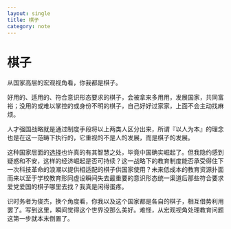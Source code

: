 ```yaml
---
layout: single
title: 棋子
category: note
---
```


# 棋子

从国家高层的宏观视角看，你我都是棋子。

好用的、适用的、符合意识形态要求的棋子，会被拿来多用用，发展国家，共同富裕；没用的或难以掌控的或身份不明的棋子，自己好好过家家，上面不会主动找麻烦。

人才强国战略就是通过制度手段将以上两类人区分出来，所谓『以人为本』的理念也是在这一范畴下执行的，它重视的不是人的发展，而是棋子的发展。

这种国家层面的[选择](/note/choice.html)也许真的有其智慧之处，毕竟中国确实崛起了。但我隐约感到疑惑和不安，这样的经济崛起是否可持续？这一战略下的教育制度能否承受得住下一次科技革命的浪潮以提供相适配的棋子供国家使用？未来低成本的教育资源扑面而来以至于学校教育形同虚设瞬间失去最重要的意识形态统一渠道后那些符合要求爱党爱国的棋子哪里去找？我真是闲得蛋疼。

识时务者为俊杰，换个角度看，你我以及这个国家都是各自的棋子，相互借势利用罢了。写到这里，瞬间觉得这个世界没那么美好。难怪，从宏观视角处理教育问题这第一步就本末倒置了。

